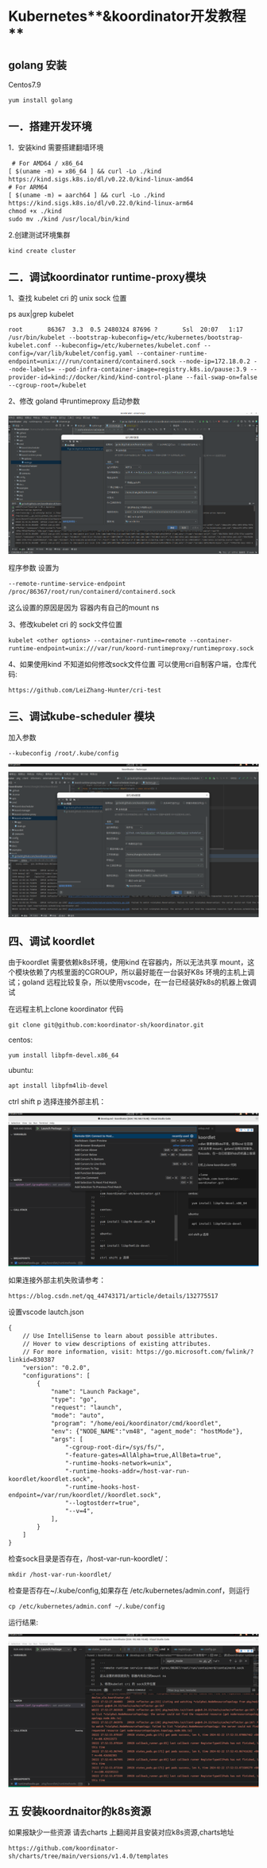# **Kubernetes****&koordinator开发教程**

## golang 安装
Centos7.9
```
yum install golang
```

##  一．搭建开发环境

1．安装kind
需要搭建翻墙环境
```
 # For AMD64 / x86_64
[ $(uname -m) = x86_64 ] && curl -Lo ./kind https://kind.sigs.k8s.io/dl/v0.22.0/kind-linux-amd64
# For ARM64
[ $(uname -m) = aarch64 ] && curl -Lo ./kind https://kind.sigs.k8s.io/dl/v0.22.0/kind-linux-arm64
chmod +x ./kind
sudo mv ./kind /usr/local/bin/kind
 ```

2.创建测试环境集群

```
kind create cluster
```


## 二．调试koordinator runtime-proxy模块

1、查找 kubelet cri 的 unix sock 位置

ps aux|grep kubelet

```
root       86367  3.3  0.5 2480324 87696 ?       Ssl  20:07   1:17 /usr/bin/kubelet --bootstrap-kubeconfig=/etc/kubernetes/bootstrap-kubelet.conf --kubeconfig=/etc/kubernetes/kubelet.conf --config=/var/lib/kubelet/config.yaml --container-runtime-endpoint=unix:///run/containerd/containerd.sock --node-ip=172.18.0.2 --node-labels= --pod-infra-container-image=registry.k8s.io/pause:3.9 --provider-id=kind://docker/kind/kind-control-plane --fail-swap-on=false --cgroup-root=/kubelet
```

2、修改 goland 中runtimeproxy 启动参数

![img](develop1.png)

程序参数 设置为

```
--remote-runtime-service-endpoint /proc/86367/root/run/containerd/containerd.sock
```
这么设置的原因是因为 容器内有自己的mount ns

3、修改kubelet cri 的 sock文件位置

```
kubelet <other options> --container-runtime=remote --container-runtime-endpoint=unix:///var/run/koord-runtimeproxy/runtimeproxy.sock
```

4、如果使用kind 不知道如何修改sock文件位置
可以使用cri自制客户端，仓库代码:

```
https://github.com/LeiZhang-Hunter/cri-test
```


## 三、调试kube-scheduler 模块

加入参数 
```
--kubeconfig /root/.kube/config
```


![img](develop2.png)


## 四、调试 koordlet

由于koordlet 需要依赖k8s环境，使用kind 在容器内，所以无法共享 mount，这个模块依赖了内核里面的CGROUP，所以最好能在一台装好K8s 环境的主机上调试；goland 远程比较复杂，所以使用vscode，在一台已经装好k8s的机器上做调试

在远程主机上clone koordinator 代码

```
git clone git@github.com:koordinator-sh/koordinator.git
```


centos:

```
yum install libpfm-devel.x86_64
```

ubuntu:

```
apt install libpfm4lib-devel
```


ctrl shift p 选择连接外部主机：

![img](develop3.png)

如果连接外部主机失败请参考：

```
https://blog.csdn.net/qq_44743171/article/details/132775517
```

设置vscode lautch.json

```
{
    // Use IntelliSense to learn about possible attributes.
    // Hover to view descriptions of existing attributes.
    // For more information, visit: https://go.microsoft.com/fwlink/?linkid=830387
    "version": "0.2.0",
    "configurations": [
        {
            "name": "Launch Package",
            "type": "go",
            "request": "launch",
            "mode": "auto",
            "program": "/home/eoi/koordinator/cmd/koordlet",
            "env": {"NODE_NAME":"vm48", "agent_mode": "hostMode"},
            "args": [
                "-cgroup-root-dir=/sys/fs/",
                "-feature-gates=AllAlpha=true,AllBeta=true",
                "-runtime-hooks-network=unix",
                "-runtime-hooks-addr=/host-var-run-koordlet/koordlet.sock",
                "-runtime-hooks-host-endpoint=/var/run/koordlet//koordlet.sock",
                "--logtostderr=true",
                "--v=4",
            ],
        }
    ]
}
```

检查sock目录是否存在，/host-var-run-koordlet/：
```
mkdir /host-var-run-koordlet/
```

检查是否存在~/.kube/config,如果存在 /etc/kubernetes/admin.conf，则运行

```
cp /etc/kubernetes/admin.conf ~/.kube/config 
```

运行结果:

![img](develop4.png)

## 五 安装koordnaitor的k8s资源

如果报缺少一些资源 请去charts 上翻阅并且安装对应k8s资源,charts地址

```
https://github.com/koordinator-sh/charts/tree/main/versions/v1.4.0/templates
```
